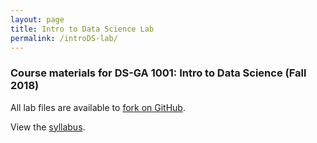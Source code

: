 ```yaml
---
layout: page
title: Intro to Data Science Lab
permalink: /introDS-lab/
---
```


### Course materials for DS-GA 1001: Intro to Data Science (Fall 2018)

All lab files are available to <a href="https://github.com/leslie-huang/DataScienceCourse">fork on GitHub</a>.

View the <a href="https://github.com/briandalessandro/DataScienceCourse/blob/master/ipython/references/Syllabus_2018.pdf">syllabus</a>.